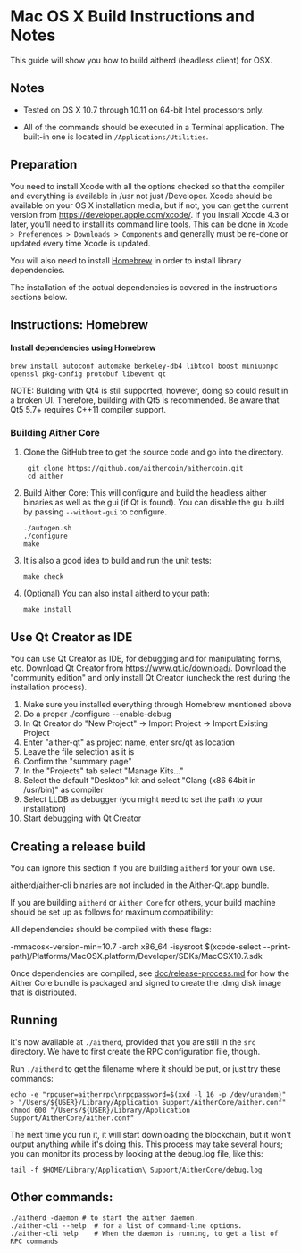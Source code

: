 Mac OS X Build Instructions and Notes
====================================
This guide will show you how to build aitherd (headless client) for OSX.

Notes
-----

* Tested on OS X 10.7 through 10.11 on 64-bit Intel processors only.

* All of the commands should be executed in a Terminal application. The
built-in one is located in `/Applications/Utilities`.

Preparation
-----------

You need to install Xcode with all the options checked so that the compiler
and everything is available in /usr not just /Developer. Xcode should be
available on your OS X installation media, but if not, you can get the
current version from https://developer.apple.com/xcode/. If you install
Xcode 4.3 or later, you'll need to install its command line tools. This can
be done in `Xcode > Preferences > Downloads > Components` and generally must
be re-done or updated every time Xcode is updated.

You will also need to install [Homebrew](http://brew.sh) in order to install library
dependencies.

The installation of the actual dependencies is covered in the instructions
sections below.

Instructions: Homebrew
----------------------

#### Install dependencies using Homebrew

    brew install autoconf automake berkeley-db4 libtool boost miniupnpc openssl pkg-config protobuf libevent qt

NOTE: Building with Qt4 is still supported, however, doing so could result in a broken UI. Therefore, building with Qt5 is recommended. Be aware that Qt5 5.7+ requires C++11 compiler support.

### Building Aither Core

1. Clone the GitHub tree to get the source code and go into the directory.

        git clone https://github.com/aithercoin/aithercoin.git
        cd aither

2.  Build Aither Core:
    This will configure and build the headless aither binaries as well as the gui (if Qt is found).
    You can disable the gui build by passing `--without-gui` to configure.

        ./autogen.sh
        ./configure
        make

3.  It is also a good idea to build and run the unit tests:

        make check

4.  (Optional) You can also install aitherd to your path:

        make install

Use Qt Creator as IDE
------------------------
You can use Qt Creator as IDE, for debugging and for manipulating forms, etc.
Download Qt Creator from https://www.qt.io/download/. Download the "community edition" and only install Qt Creator (uncheck the rest during the installation process).

1. Make sure you installed everything through Homebrew mentioned above
2. Do a proper ./configure --enable-debug
3. In Qt Creator do "New Project" -> Import Project -> Import Existing Project
4. Enter "aither-qt" as project name, enter src/qt as location
5. Leave the file selection as it is
6. Confirm the "summary page"
7. In the "Projects" tab select "Manage Kits..."
8. Select the default "Desktop" kit and select "Clang (x86 64bit in /usr/bin)" as compiler
9. Select LLDB as debugger (you might need to set the path to your installation)
10. Start debugging with Qt Creator

Creating a release build
------------------------
You can ignore this section if you are building `aitherd` for your own use.

aitherd/aither-cli binaries are not included in the Aither-Qt.app bundle.

If you are building `aitherd` or `Aither Core` for others, your build machine should be set up
as follows for maximum compatibility:

All dependencies should be compiled with these flags:

 -mmacosx-version-min=10.7
 -arch x86_64
 -isysroot $(xcode-select --print-path)/Platforms/MacOSX.platform/Developer/SDKs/MacOSX10.7.sdk

Once dependencies are compiled, see [doc/release-process.md](release-process.md) for how the Aither Core
bundle is packaged and signed to create the .dmg disk image that is distributed.

Running
-------

It's now available at `./aitherd`, provided that you are still in the `src`
directory. We have to first create the RPC configuration file, though.

Run `./aitherd` to get the filename where it should be put, or just try these
commands:

    echo -e "rpcuser=aitherrpc\nrpcpassword=$(xxd -l 16 -p /dev/urandom)" > "/Users/${USER}/Library/Application Support/AitherCore/aither.conf"
    chmod 600 "/Users/${USER}/Library/Application Support/AitherCore/aither.conf"

The next time you run it, it will start downloading the blockchain, but it won't
output anything while it's doing this. This process may take several hours;
you can monitor its process by looking at the debug.log file, like this:

    tail -f $HOME/Library/Application\ Support/AitherCore/debug.log

Other commands:
-------

    ./aitherd -daemon # to start the aither daemon.
    ./aither-cli --help  # for a list of command-line options.
    ./aither-cli help    # When the daemon is running, to get a list of RPC commands

